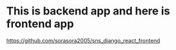 # This is backend app and here is frontend app
<https://github.com/sorasora2005/sns_django_react_frontend>
